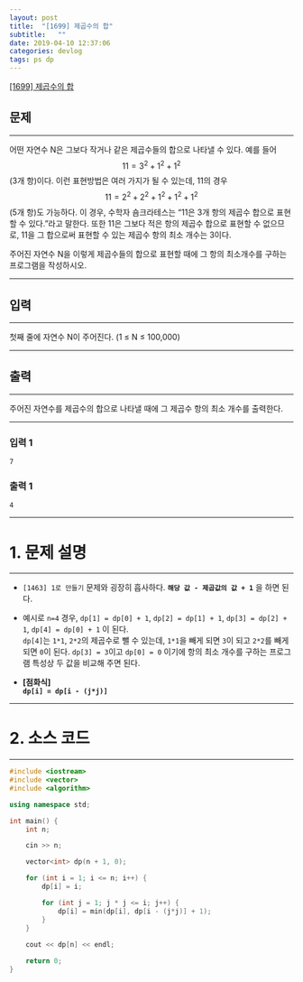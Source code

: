 ```yaml
---
layout: post
title:  "[1699] 제곱수의 합"
subtitle:   ""
date: 2019-04-10 12:37:06
categories: devlog
tags: ps dp
---
```


[[1699] 제곱수의 합](https://boj.kr/1699)  


## 문제

- - -


어떤 자연수 N은 그보다 작거나 같은 제곱수들의 합으로 나타낼 수 있다. 예를 들어 $$11=3^2+1^2+1^2$$(3개 항)이다. 이런 표현방법은 여러 가지가 될 수 있는데, 11의 경우 $$11=2^2+2^2+1^2+1^2+1^2$$(5개 항)도 가능하다. 이 경우, 수학자 숌크라테스는 “11은 3개 항의 제곱수 합으로 표현할 수 있다.”라고 말한다. 또한 11은 그보다 적은 항의 제곱수 합으로 표현할 수 없으므로, 11을 그 합으로써 표현할 수 있는 제곱수 항의 최소 개수는 3이다.

주어진 자연수 N을 이렇게 제곱수들의 합으로 표현할 때에 그 항의 최소개수를 구하는 프로그램을 작성하시오. 


- - -


## 입력


- - -


첫째 줄에 자연수 N이 주어진다. (1 ≤ N ≤ 100,000)


- - -


## 출력

- - -


주어진 자연수를 제곱수의 합으로 나타낼 때에 그 제곱수 항의 최소 개수를 출력한다.


- - -


### 입력 1

```
7
```

### 출력 1

```
4
```

* * *




# 1. 문제 설명

- - -


- `[1463] 1로 만들기` 문제와 굉장히 흡사하다. **`해당 값 - 제곱값의 값 + 1`** 을 하면 된다. 

- 예시로 `n=4` 경우, `dp[1] = dp[0] + 1`, `dp[2] = dp[1] + 1`, `dp[3] = dp[2] + 1`, `dp[4] = dp[0] + 1` 이 된다.  
 `dp[4]`는 `1*1`, `2*2`의 제곱수로 뺄 수 있는데, `1*1`을 빼게 되면 `3`이 되고 `2*2`를 빼게 되면 `0`이 된다. `dp[3] = 3`이고 `dp[0] = 0` 이기에 항의 최소 개수를 구하는 프로그램 특성상 두 값을 비교해 주면 된다.

- **[점화식]**  
 **`dp[i] = dp[i - (j*j)]`**


- - -



# 2. 소스 코드


- - -


```cpp
#include <iostream>
#include <vector>
#include <algorithm>

using namespace std;

int main() {
	int n;

	cin >> n;

	vector<int> dp(n + 1, 0);

	for (int i = 1; i <= n; i++) {
		dp[i] = i;

		for (int j = 1; j * j <= i; j++) {
			dp[i] = min(dp[i], dp[i - (j*j)] + 1);
		}
	}
	
	cout << dp[n] << endl;

	return 0;
}
```